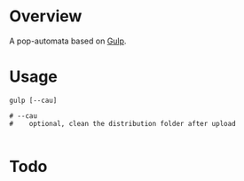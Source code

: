 # Overview

A pop-automata based on [Gulp](https://gulpjs.com/).

# Usage 

```
gulp [--cau]

# --cau
#    optional, clean the distribution folder after upload


```

# Todo
